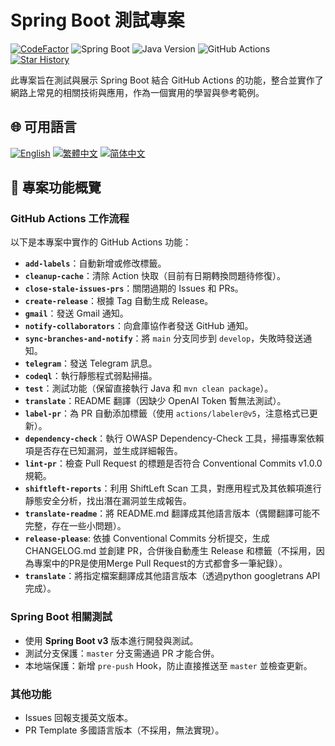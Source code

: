 # Spring Boot 測試專案

[![CodeFactor](https://www.codefactor.io/repository/github/vancetang/demo/badge)](https://www.codefactor.io/repository/github/vancetang/demo) ![Spring Boot](https://img.shields.io/badge/dynamic/xml?url=https://raw.githubusercontent.com/vancetang/demo/master/pom.xml&query=//*[local-name()='parent']/*[local-name()='version']&label=Spring%20Boot&color=brightgreen) ![Java Version](https://img.shields.io/badge/dynamic/xml?url=https://raw.githubusercontent.com/vancetang/demo/master/pom.xml&query=//*[local-name()='properties']/*[local-name()='java.version']&label=Java&color=ED8B00&logo=openjdk&logoColor=white) ![GitHub Actions](https://img.shields.io/badge/GitHub%20Actions-Enabled-blue) [![Star History](https://img.shields.io/badge/Star%20History-Chart-orange)](https://star-history.com/#vancetang/demo&Date)

此專案旨在測試與展示 Spring Boot 結合 GitHub Actions 的功能，整合並實作了網路上常見的相關技術與應用，作為一個實用的學習與參考範例。


## 🌐 可用語言

[![English](https://img.shields.io/badge/English-Click-yellow)](README_en.md)
[![繁體中文](https://img.shields.io/badge/繁體中文-點擊查看-orange)](README.md)
[![简体中文](https://img.shields.io/badge/简体中文-点击查看-green)](README_zh-cn.md)


## 🚀 專案功能概覽

### GitHub Actions 工作流程
以下是本專案中實作的 GitHub Actions 功能：
- **`add-labels`**：自動新增或修改標籤。
- **`cleanup-cache`**：清除 Action 快取（目前有日期轉換問題待修復）。
- **`close-stale-issues-prs`**：關閉過期的 Issues 和 PRs。
- **`create-release`**：根據 Tag 自動生成 Release。
- **`gmail`**：發送 Gmail 通知。
- **`notify-collaborators`**：向倉庫協作者發送 GitHub 通知。
- **`sync-branches-and-notify`**：將 `main` 分支同步到 `develop`，失敗時發送通知。
- **`telegram`**：發送 Telegram 訊息。
- **`codeql`**：執行靜態程式弱點掃描。
- **`test`**：測試功能（保留直接執行 Java 和 `mvn clean package`）。
- **`translate`**：README 翻譯（因缺少 OpenAI Token 暫無法測試）。
- **`label-pr`**：為 PR 自動添加標籤（使用 `actions/labeler@v5`，注意格式已更新）。
- **`dependency-check`**：執行 OWASP Dependency-Check 工具，掃描專案依賴項是否存在已知漏洞，並生成詳細報告。
- **`lint-pr`**：檢查 Pull Request 的標題是否符合 Conventional Commits v1.0.0 規範。
- **`shiftleft-reports`**：利用 ShiftLeft Scan 工具，對應用程式及其依賴項進行靜態安全分析，找出潛在漏洞並生成報告。
- **`translate-readme`**：將 README.md 翻譯成其他語言版本（偶爾翻譯可能不完整，存在一些小問題）。
- **`release-please`**: 依據 Conventional Commits 分析提交，生成 CHANGELOG.md 並創建 PR，合併後自動產生 Release 和標籤（不採用，因為專案中的PR是使用Merge Pull Request的方式都會多一筆紀錄）。
- **`translate`**：將指定檔案翻譯成其他語言版本（透過python googletrans API完成）。


### Spring Boot 相關測試
- 使用 **Spring Boot v3** 版本進行開發與測試。
- 測試分支保護：`master` 分支需通過 PR 才能合併。
- 本地端保護：新增 `pre-push` Hook，防止直接推送至 `master` 並檢查更新。


### 其他功能
- Issues 回報支援英文版本。
- PR Template 多國語言版本（不採用，無法實現）。
